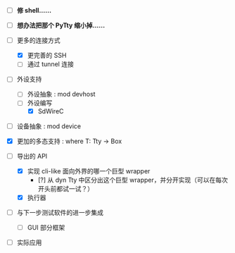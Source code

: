 - [ ] **修 shell……**
- [ ] **想办法把那个 PyTty 缩小掉……**

- [ ] 更多的连接方式
    - [x] 更完善的 SSH
    - [ ] 通过 tunnel 连接

- [ ] 外设支持
    - [ ] 外设抽象 : mod devhost
    - [ ] 外设编写
        - [x] SdWireC

- [ ] 设备抽象 : mod device

- [x] 更加的多态支持 : where T: Tty -> Box<dyn Tty>

- [ ] 导出的 API
    - [x] 实现 cli-like 面向外界的哪一个巨型 wrapper
        - [?] 从 dyn Tty 中区分出这个巨型 wrapper，并分开实现（可以在每次开头前都试一试？）
    - [x] 执行器

- [ ] 与下一步测试软件的进一步集成
    - [ ] GUI 部分框架

- [ ] 实际应用
